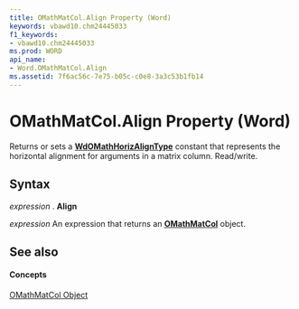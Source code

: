 ```yaml
---
title: OMathMatCol.Align Property (Word)
keywords: vbawd10.chm24445033
f1_keywords:
- vbawd10.chm24445033
ms.prod: WORD
api_name:
- Word.OMathMatCol.Align
ms.assetid: 7f6ac56c-7e75-b05c-c0e8-3a3c53b1fb14
---
```



# OMathMatCol.Align Property (Word)

Returns or sets a  **[WdOMathHorizAlignType](wdomathhorizaligntype-enumeration-word.md)** constant that represents the horizontal alignment for arguments in a matrix column. Read/write.


## Syntax

 _expression_ . **Align**

 _expression_ An expression that returns an **[OMathMatCol](omathmatcol-object-word.md)** object.


## See also


#### Concepts


[OMathMatCol Object](omathmatcol-object-word.md)

